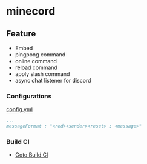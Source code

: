 # minecord

## Feature
- Embed
- pingpong command
- online command
- reload command
- apply slash command
- async chat listener for discord

### Configurations

[config.yml](https://github.com/Netherald/wild-discordmc/blob/master/src/main/resources/config.yml)
```yml
...
messageFormat : "<red><sender><reset> : <message>"
```
### Build CI
- [Goto Build CI](http://ci.projecttl.net:8111/project.html?projectId=WildDiscordmc&tab=projectOverview)
